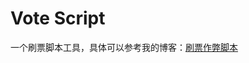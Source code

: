 # Vote Script
一个刷票脚本工具，具体可以参考我的博客：[刷票作弊脚本](https://www.itnote.tech/2019/11/08/%E5%88%B7%E7%A5%A8%E4%BD%9C%E5%BC%8A%E8%84%9A%E6%9C%AC/)
